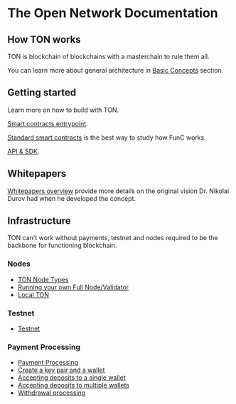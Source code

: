 # The Open Network Documentation


## How TON works

TON is blockchain of blockchains with a masterchain to rule them all.

You can learn more about general architecture in [Basic Concepts](/overviews/TON_blockchain_overview.md) section.

## Getting started

Learn more on how to build with TON.

[Smart contracts entrypoint](/smart-contracts/).

[Standard smart contracts](https://github.com/ton-blockchain/ton/tree/master/crypto/smartcont) is the best way to study how FunC works.

[API & SDK](/apis/).

## Whitepapers

[Whitepapers overview](/docs) provide more details on the original vision Dr. Nikolai Durov had when he developed the concept.

## Infrastructure

TON can't work without payments, testnet and nodes required to be the backbone for functioning blockchain.

### Nodes
* [TON Node Types](/nodes/node-types.md)
* [Running your own Full Node/Validator](/nodes/run-node.md)
* [Local TON](/nodes/local-ton.md)

### Testnet

* [Testnet](/testnet/)

### Payment Processing
* [Payment Processing](/howto/payment-processing.md)
* [Create a key pair and a wallet](/payment-processing/common.md)
* [Accepting deposits to a single wallet](/payment-processing/deposits-single-wallet.md)
* [Accepting deposits to multiple wallets](/payment-processing/deposits-multi-wallet.md)
* [Withdrawal processing](/payment-processing/withdrawals.md)
